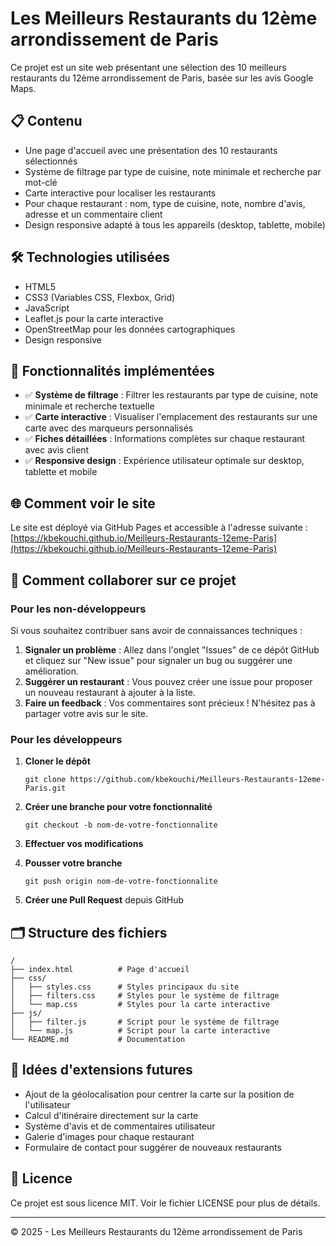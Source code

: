 # Les Meilleurs Restaurants du 12ème arrondissement de Paris

Ce projet est un site web présentant une sélection des 10 meilleurs restaurants du 12ème arrondissement de Paris, basée sur les avis Google Maps.

## 📋 Contenu

- Une page d'accueil avec une présentation des 10 restaurants sélectionnés
- Système de filtrage par type de cuisine, note minimale et recherche par mot-clé
- Carte interactive pour localiser les restaurants
- Pour chaque restaurant : nom, type de cuisine, note, nombre d'avis, adresse et un commentaire client
- Design responsive adapté à tous les appareils (desktop, tablette, mobile)

## 🛠️ Technologies utilisées

- HTML5
- CSS3 (Variables CSS, Flexbox, Grid)
- JavaScript
- Leaflet.js pour la carte interactive
- OpenStreetMap pour les données cartographiques
- Design responsive

## 🚀 Fonctionnalités implémentées

- ✅ **Système de filtrage** : Filtrer les restaurants par type de cuisine, note minimale et recherche textuelle
- ✅ **Carte interactive** : Visualiser l'emplacement des restaurants sur une carte avec des marqueurs personnalisés
- ✅ **Fiches détaillées** : Informations complètes sur chaque restaurant avec avis client
- ✅ **Responsive design** : Expérience utilisateur optimale sur desktop, tablette et mobile

## 🌐 Comment voir le site

Le site est déployé via GitHub Pages et accessible à l'adresse suivante :
[https://kbekouchi.github.io/Meilleurs-Restaurants-12eme-Paris](https://kbekouchi.github.io/Meilleurs-Restaurants-12eme-Paris)

## 📝 Comment collaborer sur ce projet

### Pour les non-développeurs

Si vous souhaitez contribuer sans avoir de connaissances techniques :

1. **Signaler un problème** : Allez dans l'onglet "Issues" de ce dépôt GitHub et cliquez sur "New issue" pour signaler un bug ou suggérer une amélioration.
2. **Suggérer un restaurant** : Vous pouvez créer une issue pour proposer un nouveau restaurant à ajouter à la liste.
3. **Faire un feedback** : Vos commentaires sont précieux ! N'hésitez pas à partager votre avis sur le site.

### Pour les développeurs

1. **Cloner le dépôt**
   ```
   git clone https://github.com/kbekouchi/Meilleurs-Restaurants-12eme-Paris.git
   ```

2. **Créer une branche pour votre fonctionnalité**
   ```
   git checkout -b nom-de-votre-fonctionnalite
   ```

3. **Effectuer vos modifications**

4. **Pousser votre branche**
   ```
   git push origin nom-de-votre-fonctionnalite
   ```

5. **Créer une Pull Request** depuis GitHub

## 🗂️ Structure des fichiers

```
/
├── index.html          # Page d'accueil
├── css/
│   ├── styles.css      # Styles principaux du site
│   ├── filters.css     # Styles pour le système de filtrage
│   └── map.css         # Styles pour la carte interactive
├── js/
│   ├── filter.js       # Script pour le système de filtrage
│   └── map.js          # Script pour la carte interactive
└── README.md           # Documentation
```

## 🔮 Idées d'extensions futures

- Ajout de la géolocalisation pour centrer la carte sur la position de l'utilisateur
- Calcul d'itinéraire directement sur la carte
- Système d'avis et de commentaires utilisateur
- Galerie d'images pour chaque restaurant
- Formulaire de contact pour suggérer de nouveaux restaurants

## 📄 Licence

Ce projet est sous licence MIT. Voir le fichier LICENSE pour plus de détails.

---

© 2025 - Les Meilleurs Restaurants du 12ème arrondissement de Paris